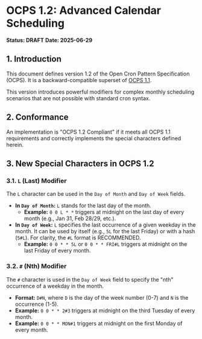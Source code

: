 # OCPS 1.2: Advanced Calendar Scheduling

**Status: DRAFT**
**Date: 2025-06-29**

## 1. Introduction

This document defines version 1.2 of the Open Cron Pattern Specification (OCPS). It is a backward-compatible superset of [OCPS 1.1](./OCPS-1.1.md).

This version introduces powerful modifiers for complex monthly scheduling scenarios that are not possible with standard cron syntax.

## 2. Conformance

An implementation is "OCPS 1.2 Compliant" if it meets all OCPS 1.1 requirements and correctly implements the special characters defined herein.

## 3. New Special Characters in OCPS 1.2

### 3.1. `L` (Last) Modifier
The `L` character can be used in the `Day of Month` and `Day of Week` fields.

* **In `Day of Month`:** `L` stands for the last day of the month.
    * **Example:** `0 0 L * *` triggers at midnight on the last day of every month (e.g., Jan 31, Feb 28/29, etc.).
* **In `Day of Week`:** `L` specifies the last occurrence of a given weekday in the month. It can be used by itself (e.g., `5L` for the last Friday) or with a hash (`5#L`). For clarity, the `#L` format is RECOMMENDED.
    * **Example:** `0 0 * * 5L` or `0 0 * * FRI#L` triggers at midnight on the last Friday of every month.

### 3.2. `#` (Nth) Modifier
The `#` character is used in the `Day of Week` field to specify the "nth" occurrence of a weekday in the month.

* **Format:** `D#N`, where `D` is the day of the week number (0-7) and `N` is the occurrence (1-5).
* **Example:** `0 0 * * 2#3` triggers at midnight on the third Tuesday of every month.
* **Example:** `0 0 * * MON#1` triggers at midnight on the first Monday of every month.
